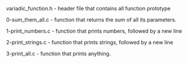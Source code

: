 variadic_function.h - header file that contains all function prototype

0-sum_them_all.c - function that returns the sum of all its parameters.

1-print_numbers.c - function that prints numbers, followed by a new line

2-print_strings.c - function that prints strings, followed by a new line

3-print_all.c - function that prints anything.
